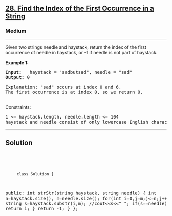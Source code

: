 
<h2><a href="https://leetcode.com/problems/sum-of-even-numbers-after-queries/">28. Find the Index of the First Occurrence in a String</a></h2>
<h3>Medium</h3>
<hr>
<div><p>
Given two strings needle and haystack, return the index of the first occurrence of needle in haystack, or -1 if needle is not part of haystack.

 
</p>


<p><strong>Example 1:</strong></p>
<pre><strong>Input:</strong>   haystack = "sadbutsad", needle = "sad"
<strong>Output:</strong> 0
</pre>
<pre>
Explanation: "sad" occurs at index 0 and 6.
The first occurrence is at index 0, so we return 0.
  </pre>
 

Constraints:
<pre>
1 <= haystack.length, needle.length <= 104
haystack and needle consist of only lowercase English characters.
</pre>
<hr>
 <h2><strong><b>Solution</b></strong></h2>
 <br>
 <pre>
 
         class Solution {
public:
    int strStr(string haystack, string needle) {
        int n=haystack.size(), m=needle.size();
        for(int i=0,j=m;j<=n;j++,i++)
        {
            string s=haystack.substr(i,m);
            //cout<<s<<" ";
            if(s==needle) return i;
        }
        return -1;
    }
};
          
 </pre>

